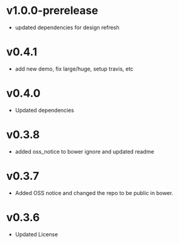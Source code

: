 v1.0.0-prerelease
==================
* updated dependencies for design refresh

v0.4.1
==================
* add new demo, fix large/huge, setup travis, etc

v0.4.0
==================
* Updated dependencies

v0.3.8
==============================
* added oss_notice to bower ignore and updated readme

v0.3.7
==============================
* Added OSS notice and changed the repo to be public in bower.

v0.3.6
====================
* Updated License
